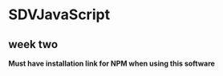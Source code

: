 # SDVJavaScript

## week two


<strong>Must have installation link for NPM when using this software</strong>
